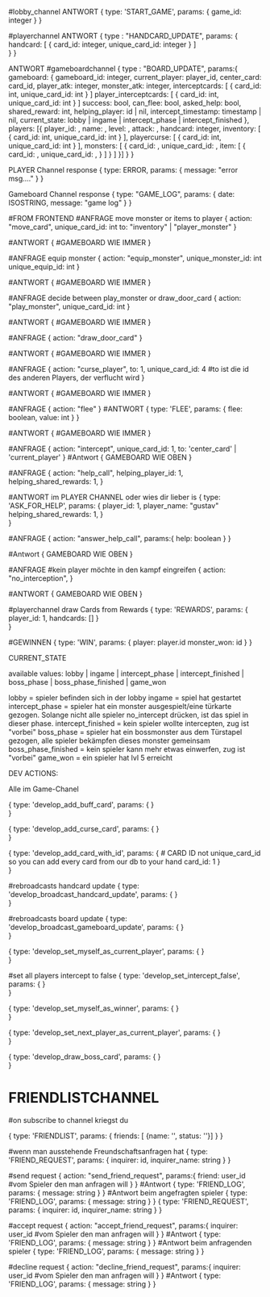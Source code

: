 #lobby_channel
ANTWORT
{
  type: 'START_GAME',
  params: {
    game_id: integer
  }
}

#playerchannel
ANTWORT
{
  type : "HANDCARD_UPDATE",
  params:
  {  
    handcard: [
      {
        card_id: integer,
        unique_card_id: integer
      }
    ]    
  }
}

ANTWORT
#gameboardchannel
{
  type : "BOARD_UPDATE",
  params:{
    gameboard: {
      gameboard_id: integer,
      current_player: player_id,
      center_card: card_id,
      player_atk: integer,
      monster_atk: integer,
      interceptcards: [
        {
          card_id: int,
          unique_card_id: int
        }
      ]
      player_interceptcards: [
        {
          card_id: int,
          unique_card_id: int
        }
      ]
      success: bool,
      can_flee: bool,
      asked_help: bool,
      shared_reward: int,
      helping_player: id | nil,
      intercept_timestamp: timestamp | nil,
      current_state: lobby | ingame | intercept_phase | intercept_finished
    },
    players: [{
      player_id: ,
      name: ,
      level: ,
      attack: ,
      handcard: integer,
      inventory: [
        {
          card_id: int,
          unique_card_id: int
        }
      ],
      playercurse: [
        {
          card_id: int,
          unique_card_id: int
        }
      ],
      monsters: [
        { 
          card_id: ,
          unique_card_id: ,
          item: [
            {
              card_id: ,
              unique_card_id: ,
            }
          ]
        }
      ]
    }]
  }
}


PLAYER Channel response
{
  type: ERROR,
  params:
  {
    message: "error msg...."
  }
}


Gameboard Channel response
{
  type: "GAME_LOG",
  params:
  {
    date: ISOSTRING,
    message: "game log"
  }
}


#FROM FRONTEND
#ANFRAGE move monster or items to player
{
  action: "move_card",
  unique_card_id:  int
  to: "inventory" | "player_monster"
}

#ANTWORT
{
  #GAMEBOARD WIE IMMER
}

#ANFRAGE equip monster
{
  action: "equip_monster",
  unique_monster_id:  int
  unique_equip_id:  int
}

#ANTWORT
{
  #GAMEBOARD WIE IMMER
}


#ANFRAGE decide between play_monster or draw_door_card
{
  action: "play_monster",
  unique_card_id:  int
}

#ANTWORT
{
  #GAMEBOARD WIE IMMER
}

#ANFRAGE
{
  action: "draw_door_card"
}

#ANTWORT
{
  #GAMEBOARD WIE IMMER
}



#ANFRAGE
{
  action: "curse_player",
  to: 1,
  unique_card_id: 4
  #to ist die id des anderen Players, der verflucht wird
}

#ANTWORT
{
  #GAMEBOARD WIE IMMER
}


#ANFRAGE
{
  action: "flee"
}
#ANTWORT
{
   type: 'FLEE',
   params: 
   { 
     flee: boolean,
     value: int
    } 
}

#ANTWORT
{
  #GAMEBOARD WIE IMMER
}


#ANFRAGE 
{
  action: "intercept",
  unique_card_id: 1,
  to: 'center_card' | 'current_player'
}
#Antwort
{
  GAMEBOARD WIE OBEN
}



#ANFRAGE
{
  action: "help_call",
  helping_player_id: 1,
  helping_shared_rewards: 1,
}

#ANTWORT im PLAYER CHANNEL oder wies dir lieber is
{
   type: 'ASK_FOR_HELP',
   params: 
   { 
     player_id: 1,
     player_name: "gustav"
     helping_shared_rewards: 1,
    }  
}

#ANFRAGE
  {
  action: "answer_help_call",
  params:{
    help: boolean
    }
  }

#Antwort
  {
    GAMEBOARD WIE OBEN
  }




#ANFRAGE
#kein player möchte in den kampf eingreifen
{
  action: "no_interception",
}

#ANTWORT 
{
    GAMEBOARD WIE OBEN
}


#playerchannel draw Cards from Rewards
{
   type: 'REWARDS',
   params: 
   { 
     player_id: 1,
     handcards: []
    }  
}


#GEWINNEN
{ 
  type: 'WIN', 
  params: 
  { 
    player: player.id 
    monster_won: id
  }
}

CURRENT_STATE

available values: lobby | ingame | intercept_phase | intercept_finished | boss_phase | boss_phase_finished | game_won

lobby = spieler befinden sich in der lobby
ingame = spiel hat gestartet
intercept_phase = spieler hat ein monster ausgespielt/eine türkarte gezogen. Solange nicht alle spieler no_intercept drücken, ist das spiel in dieser phase.
intercept_finished = kein spieler wollte intercepten, zug ist "vorbei"
boss_phase = spieler hat ein bossmonster aus dem Türstapel gezogen, alle spieler bekämpfen dieses monster gemeinsam
boss_phase_finished = kein spieler kann mehr etwas einwerfen, zug ist "vorbei"
game_won = ein spieler hat lvl 5 erreicht



DEV ACTIONS:

Alle im Game-Chanel

{
   type: 'develop_add_buff_card',
   params: { }  
}

{
   type: 'develop_add_curse_card',
   params: { }  
}

{
   type: 'develop_add_card_with_id',
   params: 
   { 
     # CARD ID not unique_card_id so you can add every card from our db to your hand
     card_id: 1
   }  
}

#rebroadcasts handcard update
{
   type: 'develop_broadcast_handcard_update',
   params: { }  
}

#rebroadcasts board update
{
   type: 'develop_broadcast_gameboard_update',
   params: { }  
}

{
   type: 'develop_set_myself_as_current_player',
   params: { }  
}

#set all players intercept to false
{
   type: 'develop_set_intercept_false',
   params: { }  
}

{
   type: 'develop_set_myself_as_winner',
   params: { }  
}

{
   type: 'develop_set_next_player_as_current_player',
   params: { }  
}


{
   type: 'develop_draw_boss_card',
   params: { }  
}

# FRIENDLISTCHANNEL

#on subscribe to channel kriegst du

{
  type: 'FRIENDLIST',
  params: {
    friends: [ {name: '', status: ''}]
  }
}

#wenn man ausstehende Freundschaftsanfragen hat
{
  type: 'FRIEND_REQUEST',
  params: { inquirer: id, inquirer_name: string }
}

#send request
{
  action: "send_friend_request",
  params:{
    friend: user_id #vom Spieler den man anfragen will
    }
}
#Antwort
{
  type: 'FRIEND_LOG', params: { message: string }
}
#Antwort beim angefragten spieler
{
  type: 'FRIEND_LOG', params: { message: string }
}
{
   type: 'FRIEND_REQUEST', params: { inquirer: id, inquirer_name: string }
}

#accept request
{
  action: "accept_friend_request",
  params:{
    inquirer: user_id #vom Spieler den man anfragen will
    }
}
#Antwort
{
  type: 'FRIEND_LOG', params: { message: string }
}
#Antwort beim anfragenden spieler
{
  type: 'FRIEND_LOG', params: { message: string }
}

#decline request
{
  action: "decline_friend_request",
  params:{
    inquirer: user_id #vom Spieler den man anfragen will
    }
}
#Antwort
{
  type: 'FRIEND_LOG', params: { message: string }
}